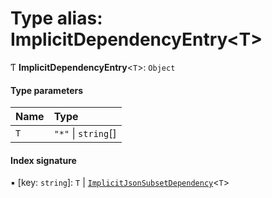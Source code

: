 # Type alias: ImplicitDependencyEntry\<T\>

Ƭ **ImplicitDependencyEntry**\<`T`\>: `Object`

#### Type parameters

| Name | Type                |
| :--- | :------------------ |
| `T`  | `"*"` \| `string`[] |

#### Index signature

▪ [key: `string`]: `T` \| [`ImplicitJsonSubsetDependency`](/reference/core-api/devkit/documents/ImplicitJsonSubsetDependency)\<`T`\>
